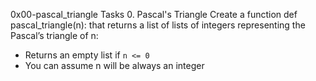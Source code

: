 0x00-pascal_triangle
Tasks
0. Pascal's Triangle
Create a function def pascal_triangle(n): that returns a list of lists of integers representing the Pascal’s triangle of n:

* Returns an empty list if `n <= 0`
* You can assume n will be always an integer
